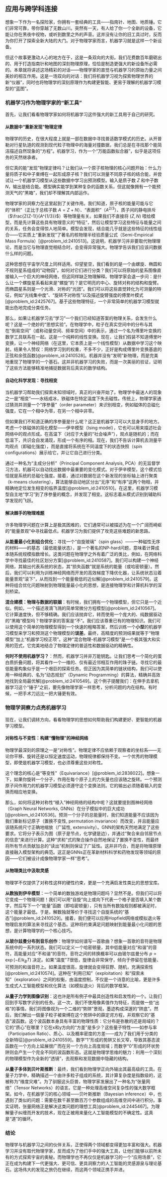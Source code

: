 ## 应用与跨学科连接

想象一下作为一名探险家，你拥有一套经典的工具——指南针、地图、地质锤。它们非常可靠，带你穿越了无数山川。突然有一天，有人给了你一个全新的设备，它能让你在黑夜中视物，或听到数里之外的声音。这并没有让你的旧工具过时，反而为你打开了探索全新大陆的大门。对于物理学家而言，机器学习就是这样一个新设备。

但这个故事更激动人心的地方在于，这是一条双向的大街。我们花费数百年磨砺出的、用于打造指南针和地图的深刻物理原理，恰恰是制造更强大的新设备所必需的。本章就将讲述这场精彩的对话——物理学家的直觉与机器学习的原始力量之间美妙的相互作用。这是一场双向的对话：我们将机器学习视为探索物理世界的新“仪器”，同时也将物理学的深刻原理作为构建更智能、更易于理解的机器学习模型的“蓝图”。

### 机器学习作为物理学家的“新工具”

首先，让我们看看物理学家如何将机器学习这件强大的新工具用于自己的研究。

#### 从数据中“重新发现”物理定律

物理学的历史，在很大程度上就是一部在数据中寻找普适数学模式的历史。从开普勒对行星轨道的观测到现代粒子物理中的海量对撞数据，我们总是在寻找那个能简洁描述自然现象的“方程”。机器学习，作为一个“万能函数拟合器”，似乎是这项任务的天然继承者。

但它真的能“发现”物理定律吗？让我们从一个原子核物理的核心问题开始：什么力量将质子和中子束缚在一起形成原子核？我们可以测量不同原子核的结合能，并尝试让一个机器学习模型从这些数据中学习出预测模型。输入是质子数 $Z$ 和中子数 $N$，输出是结合能。模型确实能学到某种复杂的函数关系，但这就像拥有一个能预测天气的“黑箱”，我们却不理解其内部运作。

物理学家的洞察力在这里起到了关键作用。我们知道，原子核的能量可能与它的“体积”（正比于总核子数 $A = Z+N$）、“表面积”（$A^{2/3}$）、质子间的静电排斥（$\frac{Z(Z-1)}{A^{1/3}}$）等物理量有关。如果我们不直接将 $(Z, N)$ 喂给模型，而是先计算这些具有物理意义的“特征”，然后让模型学习这些特征与能量之间的关系，任务会变得惊人地简单。模型会发现，结合能几乎就是这些特征的线性组合——它实质上“重新发现”了著名的核物理半经验质量公式（Semi-Empirical Mass Formula）[@problem_id:2410513]。这说明，机器学习并非要取代物理理论，而是当它与物理直觉相结合时，会变得异常强大。物理学告诉我们应该问数据什么样的问题。

这种思想在宇宙学尺度上同样适用。仰望星空，我们看到的是一个由螺旋、椭圆和不规则星系组成的“动物园”。如何对它们进行分类？我们可以将原始的星系图像直接输入一个巨大的神经网络，但这同样缺乏物理解释。物理学家会退一步问：是什么让一个螺旋星系看起来是“螺旋”的？是它明亮的中心、旋转对称的结构和旋臂。而椭圆星系则是一个光滑、对称的“光团”。我们可以将这些直觉转化为可测量的特征，例如“光线集中度”、“旋转不对称性”以及描述旋臂强度的傅里叶模式[@problem_id:2425767]。基于这些物理特征，一个非常简单的机器学习模型就能出色地完成分类任务。

那么，如果让机器学习去“学习”一个我们已经知道答案的物理关系，会发生什么呢？这是一个绝妙的“思想实验”。在物理学中，粒子在真实空间中的分布与其在“倒易空间”（或称动量空间、频率空间）中的表示，通过一个名为傅里叶变换的数学工具联系在一起。这是一个纯粹的线性变换。现在，让我们假装不知道傅里叶变换，让一个神经网络（在这里，它本质上是一个线性模型）从数据中学习这个映射。结果令人赞叹：网络学习到的权重，不多不少，正好是构成傅里叶变换基底的正弦和余弦函数[@problem_id:2410528]。机器并没有“发明”新物理，而是完美地重现了物理学的一个基石。这并非机器学习的失败，而是一次美丽的验证，证明了这些方法能够精准地捕捉数据背后真实的数学结构。

#### 自动化科学发现：寻找相变

当机器学习帮助我们探索未知领域时，真正的兴奋开始了。物理学中最迷人的现象之一是“相变”——水结成冰，铁磁体在特定温度下失去磁性。传统上，物理学家通过猜测并测量一个“序参量”（order parameter）来识别相变，例如磁体的总磁化强度，它在一个相中为零，在另一个相中非零。

但如果我们不知道正确的序参量是什么呢？这正是机器学习可以大显身手的地方。考虑一个铁磁体的简化模型——伊辛模型（Ising model），它也可以用来描述社会网络中的观点形成。在高温下（对应于大量的“社会噪声”），观点是随机的；而在低温下，共识会自发涌现，形成一个有序的相。现在，我们不告诉计算机去测量平均观点（即磁化强度），而是直接将系统在不同温度下的状态快照（spin configurations）展示给它，并让它自己进行分类。

通过一种名为“主成分分析”（Principal Component Analysis, PCA）的无监督学习方法，机器可以自动找出数据中最重要的变化模式。对于伊辛模型，这个模式恰恰就是系统的总磁化强度。接着，通过对数据在这个新发现的坐标轴上进行聚类（k-means clustering），算法能够自动地区分出“无序”和“有序”这两个物相，并精确地定位发生相变的临界温度[@problem_id:2410510]。在这里，机器学习模型自主地“学习”到了序参量的概念，并发现了相变。这标志着从模式识别到辅助科学发现的飞跃。

#### 解决棘手的物理难题

许多物理学问题在计算上是极其困难的，它们通常可以被描述为在一个广阔而崎岖的“能量景观”中寻找最低点。机器学习为我们提供了攻克这些难题的新思路。

**从能量最小化到组合优化**：寻找一个“自旋玻璃”（spin glass）——一种磁性无序的材料——的基态（最低能量状态），是一个著名的NP-hard问题，意味着计算成本随系统规模指数增长。这类问题在物理学之外有着广泛的类比，例如，在网络科学中寻找最佳的社区划分方案[@problem_id:2410587]。我们可以构建一个神经网络，其输出代表系统的状态，其“损失函数”就是系统的能量（或哈密顿量）。然后，我们可以利用为训练神经网络而开发的高效梯度下降优化器，让系统状态沿着能量景观“滚下”，从而找到一个能量极低的近似解[@problem_id:2410579]。这种将组合优化问题映射到物理能量最小化的思想，是连接物理学和计算机科学的深刻桥梁。

**混合建模：物理与数据的联姻**：有时候，我们拥有一个物理模型，但它只是一个近似。例如，一个描述液滴飞溅的简单常微分方程模型[@problem_id:2410567]。它计算速度快，但不够精确。我们应该抛弃它，转而使用一个庞大的、纯数据驱动的“黑箱”模型吗？物理学家的答案是“不”。我们应该尊重已有的物理知识。我们可以使用这个简单的物理模型得到一个快速的粗略答案，然后训练一个**小型**的机器学习模型来学习和预测这个物理模型的**误差**。最终，高精度的预测结果就等于“物理模型”加上“机器学习校正项”。这种“混合物理-机器学习模型”是一个极其强大和实用的范式，它完美地结合了物理定律的普适性和数据驱动的精确性。

**何时不使用机器学习？**：然而，机器学习并非万能钥匙。让我们思考一个简化的蛋白质折叠问题，将其看作一个一维的、仅有最近邻相互作用的珠子链。寻找它的最低能量构象似乎是一个艰巨的探索任务。但正因为其简单的链状结构，我们可以使用一种经典的、名为“动态规划”（Dynamic Programming）的算法，精确并高效地找到全局最优解[@problem_id:2410549]。这个例子提醒我们：在伸手去拿机器学习这个“锤子”之前，要先像物理学家一样思考，分析问题的内在结构。有时候，一把手术刀远比一把大锤更有效。

### 物理学洞察力点亮机器学习

现在，让我们调转方向，看看物理学的思想如何帮助我们构建更好、更智能的机器学习模型。

#### 对称性与不变性：构建“懂物理”的神经网络

物理学最深刻的原理之一是“对称性”。物理定律不应依赖于观察者的坐标系——无论你平移、旋转还是以恒定速度运动，物理规律都保持不变。一个优秀的物理模型，即使是机器学习模型，也必须尊重这些对称性。

这个理念的核心是“等变性”（Equivariance）[@problem_id:2838022]。想象一下，如果你旋转一个分子，作用在每个原子上的力矢量也应该随之旋转。一个预测原子间作用力的机器学习模型必须遵守这个变换法则。它的输出必须随着输入的变换而相应地变换。

那么，如何将这种对称性“植入”神经网络的结构中呢？这就要提到图神经网络（Graph Neural Networks, GNNs）在分子模拟中的巨大成功[@problem_id:2410536]。预测一个分子的总能量时，我们知道能量不应该因为我们重新标记原子（置换不变性, permutation invariance）而改变，并且能量应该随系统尺寸正确地缩放（广延性, extensivity）。GNN的架构天然地满足了这些要求。它将分子表示为图（原子是节点，化学键是边），并通过“聚合来自邻居节点的信息”来进行计算。这种“求和”式的聚合操作自然地保证了置换不变性，而最终将所有节点贡献加总的“读出”机制则保证了广延性。这并非巧合，而是将物理原理直接融入模型架构的典范。这正是GNNs正在革新材料科学和药物发现等领域的原因——它们被设计成像物理学家一样“思考”。

#### 从物理类比中汲取灵感

物理学不仅提供了对称性这样的硬性约束，更是一个充满启发性类比的思想宝库。

**从数独到伊辛模型**：一个简单的数独游戏是物理问题吗？显然不是。但我们可以将它变成一个物理问题！我们可以用“自旋”向上或向下代表一个格子是否填入某个数字，然后写下一个“能量”函数（即哈密顿量），只有当所有数独规则都被满足时，这个能量才最低。于是，解数独就等价于寻找这个自旋系统的“基态”[@problem_id:2410529]。接着，我们便可以应用Hopfield网络或模拟退火等物理启发的算法来寻找这个基态。这种将约束满足问题映射到能量最小化问题的思想，是计算物理学的一个核心技巧。

**从玻尔兹曼分布到音乐创作**：物理学如何谱写一首歌曲？想象一首歌的音符是物理系统中的一系列状态。我们可以定义一个哈密顿量，其中低能量对应“和谐”的音符，高能量对应“不和谐”的音符。音符之间的转换概率可以由玻尔兹曼分布 $p \propto \exp(-E/k_B T)$ 决定。如果“温度”$T$很低，旋律会非常保守，倾向于停留在低能量、可预测的和谐音符上。如果温度很高，旋律就会变得狂野、随机，充满探索性[@problem_id:2410574]。这种在“利用已知”（exploitation）和“探索未知”（exploration）之间的权衡，由温度控制，不仅是一个诗意的比喻，更是许多生成式人工智能模型和优化算法（如模拟退火）背后的数学框架。

**从量子力学到图像识别**：这也许是所有例子中最具创造性和启发性的一个。让我们回到手写数字识别的任务。这一次，我们不使用像素值作为特征，而是做一些“出格”的事情。我们将图像视为一个二维的“势阱”景观，墨迹构成深邃的“阱底”。然后，我们解出一個量子粒子被束缚在这个势阱中的薛定谔方程，并观察它的“基态”波函数。这个波函数本身具有丰富的物理性质：它分布是弥散的还是局域的？它的“质心”在哪里？它在x和y方向的“方差”是多少？这些量子特性——如参与率（Participation Ratio）、质心、以及概率密度的方差——成为了我们用于分类的全新特征[@problem_id:2410559]。数字“1”形成的势阱又长又窄，导致其基态波函数在一个方向上延展很广而在另一个方向上高度局域；而数字“0”形成的环状势阱则会产生一个完全不同的波函数形态。这就是物理学思维的魅力：利用一个深刻的物理模型作为全新的“透镜”，去观察和发现数据中隐藏的结构。

**从量子多体到贝叶斯推断**：最终，我们看到物理学正向外输出其最高级的工具。在量子力学中，精确描述一个由许多粒子组成的系统，其计算复杂度是指数级的，这被称为“维度灾难”。为了驯服这头巨兽，物理学家发展出了一种名为“张量网络”（Tensor Networks）的语言。它是一种处理高维空间复杂性的强大数学框架。如今，在机器学习的核心领域——贝叶斯推断（Bayesian inference）中，也遇到了类似的问题：需要在数千甚至数百万个参数组成的高维空间中进行积分。事实证明，张量网络正是解决这类问题的理想工具[@problem_id:2445467]。为理解量子纠缠而开发的技术，现在正被用来量化人工智能模型的不确定性。这真是“道”的循环。

### 结论

物理学与机器学习之间的伙伴关系，正使得两个领域都变得更加丰富和强大。机器学习并没有取代物理学家，反而成为了他们手中的强大工具，让他们能够以前所未有的方式探索宇宙的奥秘。而物理学也不再仅仅是机器学习的一个“应用场景”，它正在成为构建下一代更强大、更可信、更具洞察力的人工智能的灵感源泉与理论基石。这场伟大的发现之旅仍在继续，而这两个领域正携手并进。